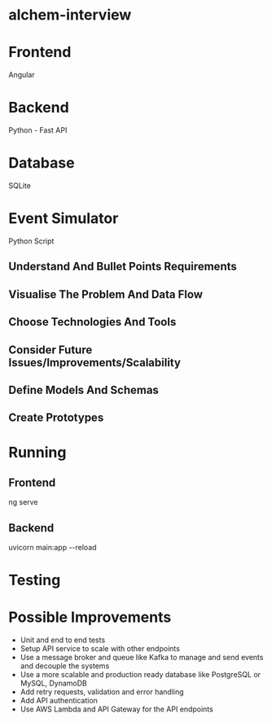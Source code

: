 # alchem-interview

# Frontend

Angular

# Backend

Python - Fast API

# Database

SQLite

# Event Simulator

Python Script

## Understand And Bullet Points Requirements
## Visualise The Problem And Data Flow
## Choose Technologies And Tools
## Consider Future Issues/Improvements/Scalability
## Define Models And Schemas
## Create Prototypes

# Running

## Frontend

ng serve

## Backend

uvicorn main:app --reload

# Testing

# Possible Improvements
- Unit and end to end tests
- Setup API service to scale with other endpoints
- Use a message broker and queue like Kafka to manage and send events and decouple the systems
- Use a more scalable and production ready database like PostgreSQL or MySQL, DynamoDB
- Add retry requests, validation and error handling
- Add API authentication 
- Use AWS Lambda and API Gateway for the API endpoints